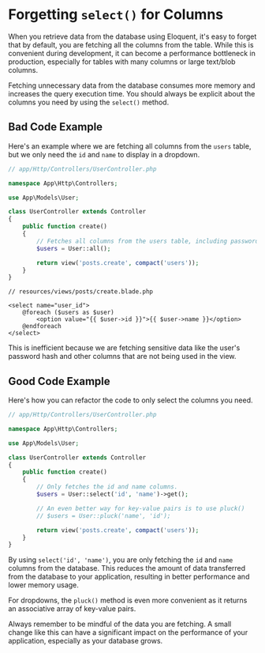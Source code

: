# Forgetting `select()` for Columns

When you retrieve data from the database using Eloquent, it's easy to forget that by default, you are fetching all the columns from the table. While this is convenient during development, it can become a performance bottleneck in production, especially for tables with many columns or large text/blob columns.

Fetching unnecessary data from the database consumes more memory and increases the query execution time. You should always be explicit about the columns you need by using the `select()` method.

## Bad Code Example

Here's an example where we are fetching all columns from the `users` table, but we only need the `id` and `name` to display in a dropdown.

```php
// app/Http/Controllers/UserController.php

namespace App\Http\Controllers;

use App\Models\User;

class UserController extends Controller
{
    public function create()
    {
        // Fetches all columns from the users table, including password, remember_token, etc.
        $users = User::all();

        return view('posts.create', compact('users'));
    }
}
```

```blade
// resources/views/posts/create.blade.php

<select name="user_id">
    @foreach ($users as $user)
        <option value="{{ $user->id }}">{{ $user->name }}</option>
    @endforeach
</select>
```

This is inefficient because we are fetching sensitive data like the user's password hash and other columns that are not being used in the view.

## Good Code Example

Here's how you can refactor the code to only select the columns you need.

```php
// app/Http/Controllers/UserController.php

namespace App\Http\Controllers;

use App\Models\User;

class UserController extends Controller
{
    public function create()
    {
        // Only fetches the id and name columns.
        $users = User::select('id', 'name')->get();

        // An even better way for key-value pairs is to use pluck()
        // $users = User::pluck('name', 'id');

        return view('posts.create', compact('users'));
    }
}
```

By using `select('id', 'name')`, you are only fetching the `id` and `name` columns from the database. This reduces the amount of data transferred from the database to your application, resulting in better performance and lower memory usage.

For dropdowns, the `pluck()` method is even more convenient as it returns an associative array of key-value pairs.

Always remember to be mindful of the data you are fetching. A small change like this can have a significant impact on the performance of your application, especially as your database grows.

